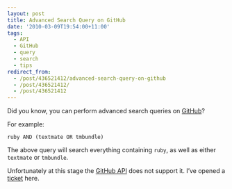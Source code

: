 ```yaml
---
layout: post
title: Advanced Search Query on GitHub
date: '2010-03-09T19:54:00+11:00'
tags:
  - API
  - GitHub
  - query
  - search
  - tips
redirect_from:
  - /post/436521412/advanced-search-query-on-github
  - /post/436521412/
  - /post/436521412
---
```


Did you know, you can perform advanced search queries on [GitHub](http://github.com/)?

For example:

```
ruby AND (textmate OR tmbundle)
```

The above query will search everything containing `ruby`, as well as either `textmate` or `tmbundle`.

Unfortunately at this stage the [GitHub API](http://develop.github.com/) does not support it. I’ve opened a [ticket](http://support.github.com/discussions/feature-requests/740-api-query-language-support-for-and-and-or) here.
